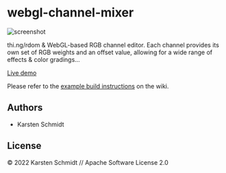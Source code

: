 # webgl-channel-mixer

![screenshot](https://raw.githubusercontent.com/thi-ng/umbrella/develop/assets/examples/webgl-channel-mixer.jpg)

thi.ng/rdom & WebGL-based RGB channel editor. Each channel provides its own set
of RGB weights and an offset value, allowing for a wide range of effects & color
gradings...

[Live demo](http://demo.thi.ng/umbrella/webgl-channel-mixer/)

Please refer to the [example build instructions](https://github.com/thi-ng/umbrella/wiki/Example-build-instructions) on the wiki.

## Authors

- Karsten Schmidt

## License

&copy; 2022 Karsten Schmidt // Apache Software License 2.0

